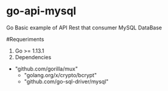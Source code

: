 # go-api-mysql
Go Basic example of API Rest that consumer MySQL DataBase

#Requeriments
1) Go >= 1.13.1
2) Dependencies
  -	"github.com/gorilla/mux"
	- "golang.org/x/crypto/bcrypt"
	- "github.com/go-sql-driver/mysql"
